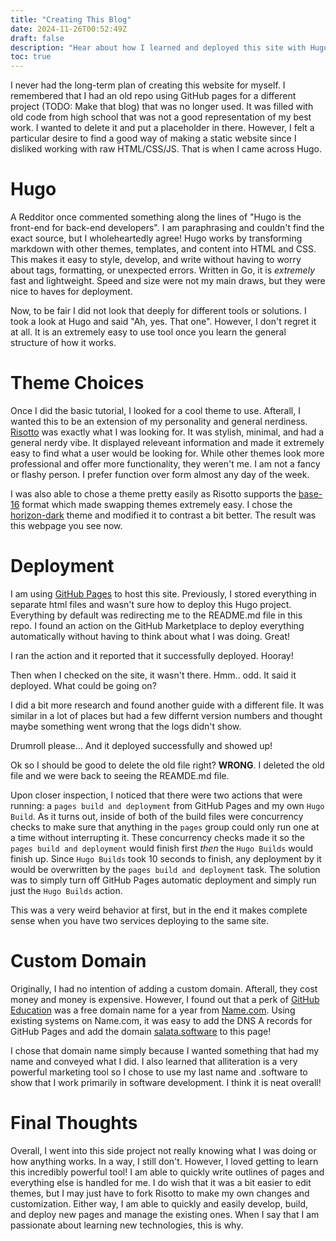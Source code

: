```yaml
---
title: "Creating This Blog"
date: 2024-11-26T00:52:49Z
draft: false
description: "Hear about how I learned and deployed this site with Hugo"
toc: true
---
```


I never had the long-term plan of creating this website for myself. I remembered that I had an old repo using GitHub pages for a different project (TODO: Make that blog) that was no longer used.  It was filled with old code from high school that was not a good representation of my best work.  I wanted to delete it and put a placeholder in there.  However, I felt a particular desire to find a good way of making a static website since I disliked working with raw HTML/CSS/JS.  That is when I came across Hugo.

# Hugo
A Redditor once commented something along the lines of "Hugo is the front-end for back-end developers".  I am paraphrasing and couldn't find the exact source, but I wholeheartedly agree!  Hugo works by transforming markdown with other themes, templates, and content into HTML and CSS.  This makes it easy to style, develop, and write without having to worry about tags, formatting, or unexpected errors.  Written in Go, it is _extremely_ fast and lightweight.  Speed and size were not my main draws, but they were nice to haves for deployment.  

Now, to be fair I did not look that deeply for different tools or solutions.  I took a look at Hugo and said "Ah, yes. That one".  However, I don't regret it at all.  It is an extremely easy to use tool once you learn the general structure of how it works.

# Theme Choices
Once I did the basic tutorial, I looked for a cool theme to use.  Afterall, I wanted this to be an extension of my personality and general nerdiness. [Risotto](https://github.com/joeroe/risotto/) was exactly what I was looking for.  It was stylish, minimal, and had a general nerdy vibe.  It displayed releveant information and made it extremely easy to find what a user would be looking for.  While other themes look more professional and offer more functionality, they weren't me.  I am not a fancy or flashy person. I prefer function over form almost any day of the week.

I was also able to chose a theme pretty easily as Risotto supports the [base-16](https://github.com/chriskempson/base16) format which made swapping themes extremely easy.  I chose the [horizon-dark](http://github.com/michael-ball/) theme and modified it to contrast a bit better.  The result was this webpage you see now.

# Deployment
I am using [GitHub Pages](https://pages.github.com/) to host this site.  Previously, I stored everything in separate html files and wasn't sure how to deploy this Hugo project.  Everything by default was redirecting me to the README.md file in this repo.  I found an action on the GitHub Marketplace to deploy everything automatically without having to think about what I was doing.  Great!

I ran the action and it reported that it successfully deployed. Hooray!

Then when I checked on the site, it wasn't there.  Hmm.. odd. It said it deployed.  What could be going on?

I did a bit more research and found another guide with a different file.  It was similar in a lot of places but had a few differnt version numbers and thought maybe something went wrong that the logs didn't show.  

Drumroll please... And it deployed successfully and showed up!

Ok so I should be good to delete the old file right? **WRONG**.  I deleted the old file and we were back to seeing the REAMDE.md file.

Upon closer inspection, I noticed that there were two actions that were running: a `pages build and deployment` from GitHub Pages and my own `Hugo Build`.  As it turns out, inside of both of the build files were concurrency checks to make sure that anything in the `pages` group could only run one at a time without interrupting it. These concurrency checks made it so the `pages build and deployment` would finish first _then_ the `Hugo Builds` would finish up.  Since `Hugo Builds` took 10 seconds to finish, any deployment by it would be overwritten by the `pages build and deployment` task.  The solution was to simply turn off GitHub Pages automatic deployment and simply run just the `Hugo Builds` action.  

This was a very weird behavior at first, but in the end it makes complete sense when you have two services deploying to the same site.

# Custom Domain
Originally, I had no intention of adding a custom domain.  Afterall, they cost money and money is expensive.  However, I found out that a perk of [GitHub Education](https://education.github.com/) was a free domain name for a year from [Name.com](https://name.com).  Using existing systems on Name.com, it was easy to add the DNS A records for GitHub Pages and add the domain [salata.software](https://salata.software) to this page!

I chose that domain name simply because I wanted something that had my name and conveyed what I did.  I also learned that alliteration is a very powerful marketing tool so I chose to use my last name and .software to show that I work primarily in software development.  I think it is neat overall!

# Final Thoughts
Overall, I went into this side project not really knowing what I was doing or how anything works.  In a way, I still don't.  However, I loved getting to learn this incredibly powerful tool!  I am able to quickly write outlines of pages and everything else is handled for me.  I do wish that it was a bit easier to edit themes, but I may just have to fork Risotto to make my own changes and customization.  Either way, I am able to quickly and easily develop, build, and deploy new pages and manage the existing ones.  When I say that I am passionate about learning new technologies, this is why.
